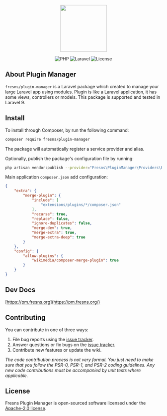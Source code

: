 <p align="center"><a href="https://pm.fresns.org" target="_blank"><img src="https://files.fresns.org/wiki/icons/pm.png" width="150"></a></p>

<p align="center">
<img src="https://img.shields.io/badge/PHP-%5E8.0-blueviolet" alt="PHP">
<img src="https://img.shields.io/badge/Laravel-9.x%7C10.x-orange" alt="Laravel">
<img src="https://img.shields.io/badge/License-Apache--2.0-green" alt="License">
</p>

## About Plugin Manager

`fresns/plugin-manager` is a Laravel package which created to manage your large Laravel app using modules. Plugin is like a Laravel application, it has some views, controllers or models. This package is supported and tested in Laravel 9.

## Install

To install through Composer, by run the following command:

```bash
composer require fresns/plugin-manager
```

The package will automatically register a service provider and alias.

Optionally, publish the package's configuration file by running:

```bash
php artisan vendor:publish --provider="Fresns\PluginManager\Providers\PluginServiceProvider"
```

Main application `composer.json` add configuration:

```json
{
    "extra": {
        "merge-plugin": {
            "include": [
                "extensions/plugins/*/composer.json"
            ],
            "recurse": true,
            "replace": false,
            "ignore-duplicates": false,
            "merge-dev": true,
            "merge-extra": true,
            "merge-extra-deep": true
        }
    },
    "config": {
        "allow-plugins": {
            "wikimedia/composer-merge-plugin": true
        }
    }
}
```

## Dev Docs

[https://pm.fresns.org](https://pm.fresns.org/)

## Contributing

You can contribute in one of three ways:

1. File bug reports using the [issue tracker](https://github.com/fresns/plugin-manager/issues).
2. Answer questions or fix bugs on the [issue tracker](https://github.com/fresns/plugin-manager/issues).
3. Contribute new features or update the wiki.

*The code contribution process is not very formal. You just need to make sure that you follow the PSR-0, PSR-1, and PSR-2 coding guidelines. Any new code contributions must be accompanied by unit tests where applicable.*

## License

Fresns Plugin Manager is open-sourced software licensed under the [Apache-2.0 license](https://github.com/fresns/plugin-manager/blob/main/LICENSE).
